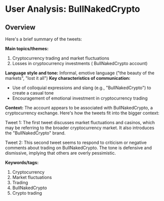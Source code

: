 # User Analysis: BullNakedCrypto

## Overview

Here's a brief summary of the tweets:

**Main topics/themes:**
1. Cryptocurrency trading and market fluctuations
2. Losses in cryptocurrency investments ( BullNakedCrypto account)

**Language style and tone:** Informal, emotive language ("the beauty of the markets", "lost it all")
**Key characteristics of communication:**
- Use of colloquial expressions and slang (e.g., "BullNakedCrypto") to create a casual tone
- Encouragement of emotional investment in cryptocurrency trading

**Context:** The account appears to be associated with BullNakedCrypto, a cryptocurrency exchange. Here's how the tweets fit into the bigger context:

Tweet 1:
The first tweet discusses market fluctuations and casinos, which may be referring to the broader cryptocurrency market. It also introduces the "BullNakedCrypto" brand.

Tweet 2:
This second tweet seems to respond to criticism or negative comments about trading on BullNakedCrypto. The tone is defensive and dismissive, implying that others are overly pessimistic.

**Keywords/tags:**

1. Cryptocurrency
2. Market fluctuations
3. Trading
4. BullNakedCrypto
5. Crypto trading